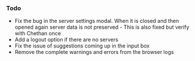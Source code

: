 
### Todo
 - Fix the bug in the server settings modal. When it is closed and then opened again server data is not preserved - This is also fixed but verify with Chethan once
 - Add a logout option if there are no servers
 - Fix the issue of suggestions coming up in the input box
 - Remove the complete warnings and errors from the browser logs